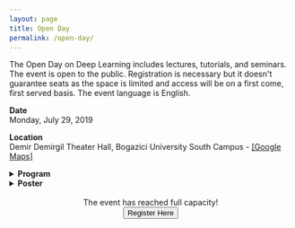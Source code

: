 ```yaml
---
layout: page
title: Open Day
permalink: /open-day/
---
```


The Open Day on Deep Learning includes lectures, tutorials, and seminars. The event is open to the public. Registration is necessary but it doesn't guarantee seats as the space is limited and access will be on a first come, first served basis. The event language is English.  

**Date**  
Monday, July 29, 2019   

**Location**  
Demir Demirgil Theater Hall, Bogazici University South Campus - [[Google Maps]](https://goo.gl/maps/HqikG4a3ENx77tWW8)

<details>
    <summary>
        <b>
            Program  
        </b>
    </summary>
        <br>
        <table class="table table-striped table-bordered">
        <thead>
            <tr>
                <th width="18%">Time</th>
                <th width="82%" style="text-align:left">Event</th>
            </tr>
        </thead>
        <tbody>
            <tr>
                <td style="text-align:right">9:00-10:15</td>
                <td style="text-align:left">Keynote Seminar: Tackling Data Scarcity and Bias in Deep Learning by Anima Anandkumar, Caltech &amp; NVIDIA</td>
                </tr>
            <tr>
                <td style="text-align:right">10:30-11:45</td>
                <td style="text-align:left">Tutorial I: Neural Architectures for Text: What does practice say about the theory? by Orhan Firat, Google</td>
            </tr>
            <tr>
                <td style="text-align:right">12:45-13:30</td>
                <td style="text-align:left">Tutorial II: Structure and Geometry of NNs by Caglar Gulcehre, DeepMind</td>
            </tr>
            <tr>
                <td style="text-align:right">13:45-14:45</td>
                <td style="text-align:left"> Lunch & Reception </td>
            </tr>
            <tr>
                <td style="text-align:right">13:30-14:15</td>
                <td style="text-align:left">History of Computing and AI by Ksenia Tatarchenko, University of Geneva</td>
            </tr>
            <tr>
                <td style="text-align:right">14:30-16:10</td>
                <td style="text-align:left">Crash Course: Mathematics Toolbox by Salih Durhan, D4C</td>
            </tr>
            <tr>
                <td style="text-align:right">16:20-18:00</td>
                <td style="text-align:left">Crash Course: Physics Toolbox by Chiara Cammarota, King’s College London</td>
            </tr>
        </tbody>
    </table>

    Crash courses are accessible to undergraduates and people who would like a basic refresher, they cover basic toolbox in mathematics and physics that are necessary building blocks for modern machine learning. History of computing session will include a Q&A. Tutorials present an introduction but they will quickly penetrate deeper into the subject and cover modern applications. The Keynote Seminar will present cutting edge issues in Deep Learning.     
</details>

<details>
    <summary>
        <b markdown="1">
            Poster
        </b>
    </summary>
    <p markdown="1">  
        Poster/flier of the Open Day (for printing make sure to choose A4 and select the option that fills the entire page) -  <a href="/assets/PDFs/poster-openday.pdf">[Download PDF]</a> 
        ![commute](/assets/images/poster-openday.jpg)  
    </p>
</details>

<br>

<center> 
    The event has reached full capacity!
</center>      

<center> 
    <form action="https://forms.gle/KFLNBTqrE4zfa92t9">
    <button class="button" style="vertical-align:middle">
        <span>Register Here</span>
    </button>
    </form>
</center>  

